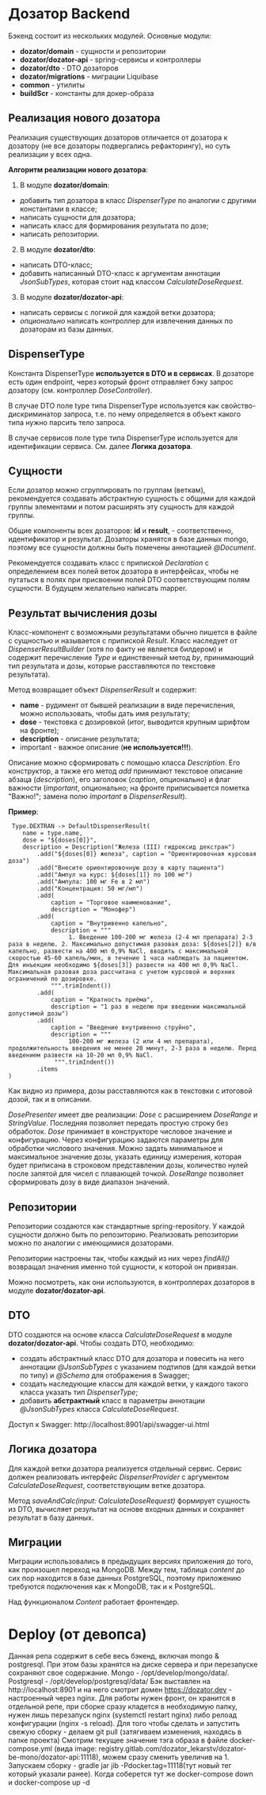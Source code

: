 # Дозатор Backend
Бэкенд состоит из нескольких модулей. Основные модули:
- **dozator/domain** - сущности и репозитории
- **dozator/dozator-api** - spring-сервисы и контроллеры
- **dozator/dto** - DTO дозаторов
- **dozator/migrations** - миграции Liquibase
- **common** - утилиты
- **buildScr** - константы для докер-образа

## Реализация нового дозатора
Реализация существующих дозаторов отличается от дозатора к дозатору (не все дозаторы подвергались рефакторингу), но суть реализации у всех одна.

**Алгоритм реализации нового дозатора**:

1. В модуле **dozator/domain**:
- добавить тип дозатора в класс *DispenserType* по аналогии с другими константами в классе;
- написать сущности для дозатора;
- написать класс для формирования результата по дозе;
- написать репозитории.
2. В модуле **dozator/dto**:
- написать DTO-класс;
- добавить написанный DTO-класс к аргументам аннотации *JsonSubTypes*, которая стоит над классом *CalculateDoseRequest*.
3. В модуле **dozator/dozator-api**:
- написать сервисы с логикой для каждой ветки дозатора;
- *опционально* написать контроллер для извлечения данных по дозаторам из базы данных.

## DispenserType

Константа DispenserType **используется в DTO и в сервисах**.
В дозаторе есть один endpoint, через который фронт отправляет бэку запрос дозатору (см. контроллер *DoseController*).

В случае DTO поле type типа DispenserType используется как свойство-дискриминатор запроса, т.е. по нему определяется в объект какого типа нужно парсить тело запроса.

В случае сервисов поле type типа DispenserType используется для идентификации сервиса. См. далее **Логика дозатора**.

## Сущности

Если дозатор можно сгруппировать по группам (веткам), рекомендуется создавать абстрактную сущность с общими для каждой группы элементами и потом расширять эту сущность для каждой группы.

Общие компоненты всех дозаторов: **id** и **result**, - соответственно, идентификатор и результат.
Дозаторы хранятся в базе данных mongo, поэтому все сущности должны быть помечены аннотацией *@Document*.

Рекомендуется создавать класс c припиской *Declaration* с определением всех полей веток дозатора в интерфейсах, чтобы не путаться в полях при присвоении полей DTO соответствующим полям сущности. В будущем желательно написать mapper.

## Результат вычисления дозы

Класс-компонент с возможными результатами обычно пишется в файле с сущностью и называется с припиской *Result*. Класс наследует от *DispenserResultBuilder* (хотя по факту не является билдером) и содержит перечисление *Type* и  единственный метод *by*, принимающий тип результата и дозы, которые расставляются по текстовке результата).

Метод возвращает объект *DispenserResult* и содержит:
- **name** - рудимент от бывшей реализации в виде перечисления, можно использовать, чтобы дать имя результату;
- **dose** - текстовка с дозировкой (итог, выводится крупным шрифтом на фронте);
- **description** - описание результата;
- important - важное описание (**не используется!!!**).

Описание можно сформировать с помощью класса *Description*. Его конструктор, а также его метод *add* принимают текстовое описание абзаца (*description*), его заголовок (*caption*, опционально) и флаг важности (*important*, опционально; на фронте приписывается пометка "Важно!"; замена полю *important* в *DispenserResult*).

**Пример**:
```
 Type.DEXTRAN -> DefaultDispenserResult(  
    name = type.name,  
	dose = "${doses[0]}",  
	description = Description("Железа (III) гидроксид декстран")  
        .add("${doses[0]} железа", caption = "Ориентировочная курсовая доза")  
        .add("Внесите ориентировочную дозу в карту пациента")  
        .add("Ампул на курс: ${doses[1]} по 100 мг")  
        .add("Ампула: 100 мг Fe в 2 мл")  
        .add("Концентрация: 50 мг/мл")  
        .add(  
            caption = "Торговое наименование",  
			description = "Монофер")  
        .add(  
            caption = "Внутривенно капельно",  
			description = """  
				 1. Введение 100-200 мг железа (2-4 мл препарата) 2-3 раза в неделю. 2. Максимально допустимая разовая доза: ${doses[2]} в/в капельно, развести на 400 мл 0,9% NaCl, вводить с максимальной скоростью 45-60 капель/мин, в течение 1 часа наблюдать за пациентом. Для инъекции необходимо ${doses[3]} развести на 400 мл 0,9% NaCl. Максимальная разовая доза рассчитана с учетом курсовой и верхних ограничений по дозировке.
			""".trimIndent())  
        .add(  
            caption = "Кратность приёма",  
			description = "1 раз в неделю при введении максимальной допустимой дозы")  
        .add(  
            caption = "Введение внутривенно струйно",  
			description = """  
				 100-200 мг железа (2 или 4 мл препарата), продолжительность введения не менее 20 минут, 2-3 раза в неделю. Перед введением развести на 10-20 мл 0,9% NaCl.
			 """.trimIndent())
		.items  
)
```

Как видно из примера, дозы расставляются как в текстовки с итоговой дозой, так и в описании.

*DosePresenter* имеет две реализации: *Dose* с расширением *DoseRange* и *StringValue*. Последняя позволяет передать простую строку без обработок. *Dose* принимает в конструкторе числовое значение и конфигурацию. Через конфигурацию задаются параметры для обработки числового значения. Можно задать минимальное и максимальное значение дозы, указать единицу измерения, которая будет приписана в строковом представлении дозы, количество нулей после запятой для чисел с плавающей точкой. *DoseRange* позволяет сформировать дозу в виде диапазон значений.

## Репозитории

Репозитории создаются как стандартные spring-repository. У каждой сущности должно быть по репозиторию. Реализовать репозитории можно по аналогии с имеющимися дозаторами.

Репозитории настроены так, чтобы каждый из них через *findAll()* возвращал значения именно той сущности, к которой он привязан.

Можно посмотреть, как они используются, в контроллерах дозаторов в модуле **dozator/dozator-api**.

## DTO

DTO создаются на основе класса *CalculateDoseRequest* в модуле **dozator/dozator-api**. Чтобы создать DTO, необходимо:
- создать абстрактный класс DTO для дозатора и повесить на него аннотации *@JsonSubTypes* с указанием подтипов (для каждой ветки по типу) и *@Schema* для отображения в Swagger;
- создать наследующие классы для каждой ветки, у каждого такого класса указать тип *DispenserType*;
- добавить **абстрактный** класс в параметры аннотации *@JsonSubTypes* класса *CalculateDoseRequest*.

Доступ к Swagger: http://localhost:8901/api/swagger-ui.html

## Логика дозатора

Для каждой ветки дозатора реализуется отдельный сервис. Сервис должен реализовать интерфейс *DispenserProvider* с аргументом *CalculateDoseRequest*, соответствующим ветке дозатора.

Метод *saveAndCalc(input: CalculateDoseRequest)* формирует сущность из DTO, вычисляет результат на основе входных данных и сохраняет результат в базу данных.

## Миграции

Миграции использовались в предыдущих версиях приложения до того, как произошел переход на MongoDB. Между тем, таблица *content* до сих пор находится в базе данных PostgreSQL, поэтому приложению требуются подключения как к MongoDB, так и к PostgreSQL.

Над функционалом *Content* работает фронтендер.


# Deploy (от девопса)
Данная репа содержит в себе весь бэкенд, включая mongo & postgresql.
При этом базы хранятся на диске сервера и при перезапуске сохраняют свое содержание. Mongo - /opt/develop/mongo/data/. Postgresql - /opt/develop/postgresql/data/
Бэк выставлен на http://localhost:8901 и на него смотрит домен https://dozator.dev - настроенный через nginx.
Для работы нужен фронт, он хранится в отдельной репе, при сборке сразу кладется в необходимую папку, нужен лишь перезапуск nginx (systemctl restart nginx) либо релоад конфигурации (nginx -s reload).
Для того чтобы сделать и запустить свежую сборку - делаем git pull (затягиваем изменения, находясь в папке проекта)
Смотрим текущее значение тэга образа в файле docker-compose.yml (вида image: registry.gitlab.com/dozator_lekarstv/dozator-be-mono/dozator-api:11118), можем сразу сменить увеличив на 1.
Запускаем сборку - gradle jar jib -Pdocker.tag=11118(тут новый тег который указали ранее).
Когда соберется тут же docker-compose down и docker-compose up -d 

